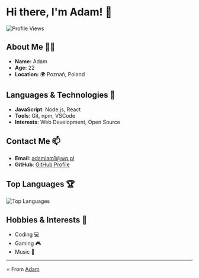 # Hi there, I'm Adam! 👋

![Profile Views](https://komarev.com/ghpvc/?username=adamlam1&color=brightgreen)

## About Me 🧑‍💻

- **Name:** Adam
- **Age:** 22
- **Location:** 🌍 Poznań, Poland

## Languages & Technologies 🚀

- **JavaScript**: Node.js, React
- **Tools**: Git, npm, VSCode
- **Interests**: Web Development, Open Source

## Contact Me 📫

- **Email**: [adamlam1@wp.pl](mailto:adamlam1@wp.pl)
- **GitHub**: [GitHub Profile](https://github.com/AdamLam1)

## Top Languages 🏆

![Top Languages](https://github-readme-stats.vercel.app/api/top-langs/?username=adamlam1&layout=compact&theme=radical)




## Hobbies & Interests 🎨

- Coding 💻
- Gaming 🎮
- Music 🎵

---

⭐️ From [Adam](https://github.com/AdamLam1)
